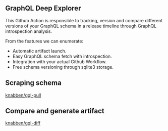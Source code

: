 GraphQL Deep Explorer
---

This Github Action is responsible to tracking, version and compare different versions of your
GraphQL schema in a release timeline through GraphQL introspection analysis.

From the features we can enumerate:

* Automatic artifact launch.
* Easy GraphQL schema fetch with introspection.
* Integration with your actual Github Workflow.
* Free schema versioning through sqlite3 storage.

Scraping schema
---

[knabben/gql-pull](https://github.com/knabben/gql-pull)


Compare and generate artifact
---

[knabben/gql-diff](https://github.com/knabben/gql-diff)

